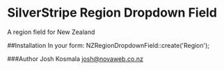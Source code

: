 # SilverStripe Region Dropdown Field
A region field for New Zealand

##Installation
In your form:
   NZRegionDropdownField::create('Region');

###Author
Josh Kosmala
josh@novaweb.co.nz
